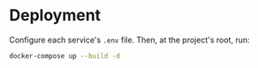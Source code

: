 # Deployment
Configure each service's `.env` file. Then, at the project's root, run:
```sh
docker-compose up --build -d
```
